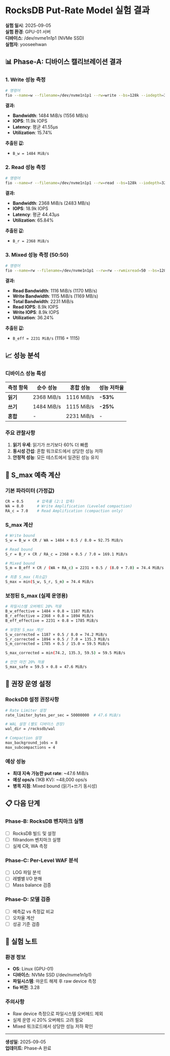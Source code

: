 # RocksDB Put-Rate Model 실험 결과

**실험 일시**: 2025-09-05  
**실험 환경**: GPU-01 서버  
**디바이스**: /dev/nvme1n1p1 (NVMe SSD)  
**실험자**: yooseehwan  

## 📊 Phase-A: 디바이스 캘리브레이션 결과

### 1. Write 성능 측정

```bash
# 명령어
fio --name=w --filename=/dev/nvme1n1p1 --rw=write --bs=128k --iodepth=32 --numjobs=1 --time_based=1 --runtime=60
```

**결과:**
- **Bandwidth**: 1484 MiB/s (1556 MB/s)
- **IOPS**: 11.9k IOPS
- **Latency**: 평균 41.55μs
- **Utilization**: 15.74%

**추출된 값:**
- `B_w = 1484 MiB/s`

### 2. Read 성능 측정

```bash
# 명령어
fio --name=r --filename=/dev/nvme1n1p1 --rw=read --bs=128k --iodepth=32 --numjobs=1 --time_based=1 --runtime=60
```

**결과:**
- **Bandwidth**: 2368 MiB/s (2483 MB/s)
- **IOPS**: 18.9k IOPS
- **Latency**: 평균 44.43μs
- **Utilization**: 65.84%

**추출된 값:**
- `B_r = 2368 MiB/s`

### 3. Mixed 성능 측정 (50:50)

```bash
# 명령어
fio --name=rw --filename=/dev/nvme1n1p1 --rw=rw --rwmixread=50 --bs=128k --iodepth=32 --numjobs=1 --time_based=1 --runtime=60
```

**결과:**
- **Read Bandwidth**: 1116 MiB/s (1170 MB/s)
- **Write Bandwidth**: 1115 MiB/s (1169 MB/s)
- **Total Bandwidth**: 2231 MiB/s
- **Read IOPS**: 8.9k IOPS
- **Write IOPS**: 8.9k IOPS
- **Utilization**: 36.24%

**추출된 값:**
- `B_eff = 2231 MiB/s` (1116 + 1115)

## 📈 성능 분석

### 디바이스 성능 특성

| 측정 항목 | 순수 성능 | 혼합 성능 | 성능 저하율 |
|-----------|-----------|-----------|-------------|
| **읽기** | 2368 MiB/s | 1116 MiB/s | **-53%** |
| **쓰기** | 1484 MiB/s | 1115 MiB/s | **-25%** |
| **혼합** | - | 2231 MiB/s | - |

### 주요 관찰사항

1. **읽기 우세**: 읽기가 쓰기보다 60% 더 빠름
2. **동시성 간섭**: 혼합 워크로드에서 상당한 성능 저하
3. **안정적 성능**: 모든 테스트에서 일관된 성능 유지

## 🧮 S_max 예측 계산

### 기본 파라미터 (가정값)

```bash
CR = 0.5      # 압축률 (2:1 압축)
WA = 8.0      # Write Amplification (Leveled compaction)
RA_c = 7.0    # Read Amplification (compaction only)
```

### S_max 계산

```bash
# Write bound
S_w = B_w × CR / WA = 1484 × 0.5 / 8.0 = 92.75 MiB/s

# Read bound  
S_r = B_r × CR / RA_c = 2368 × 0.5 / 7.0 = 169.1 MiB/s

# Mixed bound
S_m = B_eff × CR / (WA + RA_c) = 2231 × 0.5 / (8.0 + 7.0) = 74.4 MiB/s

# 최종 S_max (최소값)
S_max = min(S_w, S_r, S_m) = 74.4 MiB/s
```

### 보정된 S_max (실제 운영용)

```bash
# 파일시스템 오버헤드 20% 적용
B_w_effective = 1484 × 0.8 = 1187 MiB/s
B_r_effective = 2368 × 0.8 = 1894 MiB/s
B_eff_effective = 2231 × 0.8 = 1785 MiB/s

# 보정된 S_max 계산
S_w_corrected = 1187 × 0.5 / 8.0 = 74.2 MiB/s
S_r_corrected = 1894 × 0.5 / 7.0 = 135.3 MiB/s
S_m_corrected = 1785 × 0.5 / 15.0 = 59.5 MiB/s

S_max_corrected = min(74.2, 135.3, 59.5) = 59.5 MiB/s

# 안전 마진 20% 적용
S_max_safe = 59.5 × 0.8 = 47.6 MiB/s
```

## 🎯 권장 운영 설정

### RocksDB 설정 권장사항

```bash
# Rate Limiter 설정
rate_limiter_bytes_per_sec = 50000000  # 47.6 MiB/s

# WAL 설정 (별도 디바이스 권장)
wal_dir = /rocksdb/wal

# Compaction 설정
max_background_jobs = 8
max_subcompactions = 4
```

### 예상 성능

- **최대 지속 가능한 put rate**: ~47.6 MiB/s
- **예상 ops/s** (1KB KV): ~48,000 ops/s
- **병목 지점**: Mixed bound (읽기+쓰기 동시성)

## 📋 다음 단계

### Phase-B: RocksDB 벤치마크 실행
- [ ] RocksDB 빌드 및 설정
- [ ] fillrandom 벤치마크 실행
- [ ] 실제 CR, WA 측정

### Phase-C: Per-Level WAF 분석
- [ ] LOG 파일 분석
- [ ] 레벨별 I/O 분해
- [ ] Mass balance 검증

### Phase-D: 모델 검증
- [ ] 예측값 vs 측정값 비교
- [ ] 오차율 계산
- [ ] 성공 기준 검증

## 📝 실험 노트

### 환경 정보
- **OS**: Linux (GPU-01)
- **디바이스**: NVMe SSD (/dev/nvme1n1p1)
- **파일시스템**: 마운트 해제 후 raw device 측정
- **fio 버전**: 3.28

### 주의사항
- Raw device 측정으로 파일시스템 오버헤드 제외
- 실제 운영 시 20% 오버헤드 고려 필요
- Mixed 워크로드에서 상당한 성능 저하 확인

---

**생성일**: 2025-09-05  
**업데이트**: Phase-A 완료
